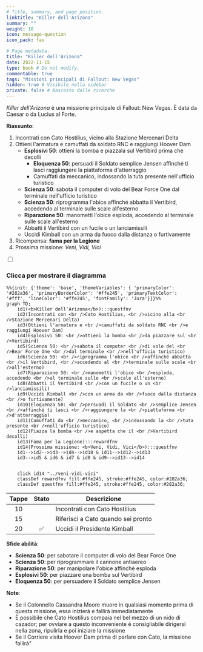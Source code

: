 ```yaml
---
# Title, summary, and page position.
linktitle: "Killer dell'Arizona"
summary: ""
weight: 10
icon: message-question
icon_pack: fas

# Page metadata.
title: "Killer dell'Arizona"
date: 2022-11-15
type: book # Do not modify.
commentable: true
tags: "Missioni principali di Fallout: New Vegas"
hidden: true # Visibile nella sidebar
private: false # Nascosto dalle ricerche
---
```


<div class="fnv">


*Killer dell'Arizona* è una missione principale di Fallout: New Vegas. È data da Caesar o da Lucius al Forte.

**Riassunto**:
1. Incontrati con Cato Hostilius, vicino alla Stazione Mercenari Delta
2. Ottieni l'armatura e camuffati da soldato RNC e raggiungi Hoover Dam
   - **Esplosivi 50**: ottieni la bomba e piazzala sul Vertibird prima che decolli
      - **Eloquenza 50**: persuadi il Soldato semplice Jensen affinché ti lasci raggiungere la piattaforma d'atterraggio
      - Camuffati da meccanico, indossando la tuta presente nell'ufficio turistico
   - **Scienza 50**: sabota il computer di volo del Bear Force One dal terminale nell'ufficio turistico
   - **Scienza 50**: riprogramma l'obice affinché abbatta il Vertibird, accedendo al terminale sulle scale all'esterno
   - **Riparazione 50**: manometti l'obice esploda, accedendo al terminale sulle scale all'esterno
   - Abbatti il Vertibird con un fucile o un lanciamissili
   - Uccidi Kimball con un arma da fuoco dalla distanza o furtivamente
3. Ricompensa: **fama per la Legione**
4. Prossima missione: *Veni, Vidi, Vici*

<section class="chart-collapse">
<input type="checkbox" name="collapse2" id="handle2">
<h3 class="handle">
<label for="handle2">Clicca per mostrare il diagramma</label>
</h3>
<div class="content">

```mermaid
%%{init: {'theme': 'base', 'themeVariables': { 'primaryColor': '#282a36', 'primaryBorderColor': '#ffe245', 'primaryTextColor': '#fff', 'lineColor': '#ffe245', 'fontFamily': 'Jura'}}}%%
graph TD;
    id1(<b>Killer dell'Arizona</b>):::questfnv
    id2(Incontrati con <br />Cato Hostilius, <br />vicino alla <br />Stazione Mercenari Delta)
    id3(Ottieni l'armatura e <br />camuffati da soldato RNC <br />e raggiungi Hoover Dam)
    id4(Esplosivi 50: <br />ottieni la bomba <br />da piazzare sul <br />Vertibird)
    id5(Scienza 50: <br />sabota il computer <br />di volo del <br />Bear Force One <br />dal terminale <br />nell'ufficio turistico)
    id6(Scienza 50: <br />riprogramma l'obice <br />affinché abbatta <br />il Vertibird, <br />accedendo al <br />terminale sulle scale <br />all'esterno)
    id7(Riparazione 50: <br />manometti l'obice <br />esploda, accedendo <br />al terminale sulle <br />scale all'esterno) 
    id8(Abbatti il Vertibird <br />con un fucile o un <br />lanciamissili)
    id9(Uccidi Kimball <br />con un arma da <br />fuoco dalla distanza <br />o furtivamente)
    id10(Eloquenza 50: <br />persuadi il Soldato <br />semplice Jensen <br />affinché ti lasci <br />raggiungere la <br />piattaforma <br />d'atterraggio)
    id11(Camuffati da <br />meccanico, <br />indossando la <br />tuta presente <br />nell'ufficio turistico)
    id12(Piazza la bomba <br />e aspetta che il <br />Vertibird decolli)
    id13(Fama per la Legione):::rewardfnv
    id14(Prossima missione: <b>Veni, Vidi, Vici</b>):::questfnv
    id1-->id2-->id3-->id4-->id10 & id11-->id12-->id13
    id3-->id5 & id6 & id7 & id8 & id9-->id13-->id14
    
    
    click id14 "../veni-vidi-vici"
    classDef rewardfnv fill:#ffe245, stroke:#ffe245, color:#282a36;
    classDef questfnv fill:#ffe245, stroke:#ffe245, color:#282a36;
```

</div>
</section>

| Tappe |       Stato        | Descrizione |
|:-----:|:------------------:| ----------- |
|                           10                          |            | Incontrati con Cato Hostilius                                                                                                                                               |
|                           15                          |            | Riferisci a Cato quando sei pronto                                                                                                                                          |
|                           20                          | :white_check_mark: | Uccidi il Presidente Kimball                                                                                                                                                |



**Sfide abilità**:
- **Scienza 50**: per sabotare il computer di volo del Bear Force One
- **Scienza 50**: per riprogrammare il cannone antiaereo
- **Riparazione 50**: per manipolare l'obice affinché esploda
- **Esplosivi 50**: per piazzare una bomba sul Vertibird
- **Eloquenza 50**: per persuadere il Soldato semplice Jensen



**Note**:
- Se il Colonnello Cassandra Moore muore in qualsiasi momento prima di questa missione, essa inizierà e fallirà immediatamente
- È possibile che Cato Hostilius compaia nel bel mezzo di un nido di cazador; per ovviare a questo inconveniente è consigliabile dirigersi nella zona, ripulirla e poi iniziare la missione 
- Se il Corriere visita Hoover Dam prima di parlare con Cato, la missione fallirà"


</div>


